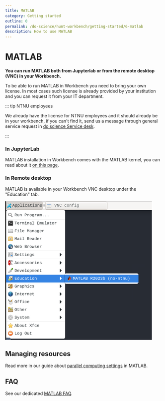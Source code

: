 ```yaml
---
title: MATLAB
category: Getting started
outline: 0
permalink: /do-science/hunt-workbench/getting-started/6-matlab
description: How to use MATLAB
---
```


# MATLAB

**You can run MATLAB both from Jupyterlab or from the remote desktop (VNC) in your Workbench.**

To be able to run MATLAB in Workbench you need to bring your own license. In most cases such license is already provided by your institution and you can request it from your IT department.

::: tip NTNU employees

We already have the license for NTNU employees and it should already be in your workbench, if you can't find it, send us a message through general service request in [do science Service desk](https://docs.hdc.ntnu.no/do-science/service-desk/#tingweek:~:text=data%20space%20subscription.-,%23,-General%20service%20request).

:::

### In JupyterLab

MATLAB installation in Workbench comes with the MATLAB kernel, you can read about it [on this page](https://blogs.mathworks.com/matlab/2023/01/30/official-mathworks-matlab-kernel-for-jupyter-released/).

### In Remote desktop

MATLAB is available in your Workbench VNC desktop under the "Education" tab. 

!["Remote desktop menu with STATA icon."](./images/workbench-matlab-location.png)


## Managing resources

Read more in our guide about [parallel computing settings](/do-science/hunt-workbench/faq#how-can-i-increase-the-number-of-parallel-workers) in MATLAB.

## FAQ

See our dedicated [MATLAB FAQ](/do-science/hunt-workbench/faq#matlab).

